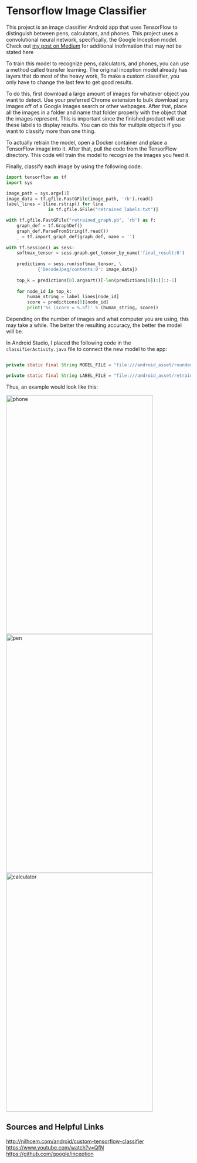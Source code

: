 Tensorflow Image Classifier
===

This project is an image classifier Android app that uses TensorFlow to distinguish between pens, calculators, and phones. This project uses a convolutional neural network, specifically, the Google Inception model. Check out [my post on Medium](https://medium.com/@hernanrazo/tensorflow-image-classifier-on-android-bcc818e9f982) for additional inofrmation that may not be stated here  

To train this model to recognize pens, calculators, and phones, you can use a method called transfer learning. The original inception model already has layers that do most of the heavy work, To make a custom classifier, you only have to change the last few to get good results.   

To do this, first download a large amount of images for whatever object you want to detect. Use your preferred Chrome extension to bulk download any images off of a Google Images search or other webpages. After that, place all the images in a folder and name that folder properly with the object that the images represent. This is important since the finished product will use these labels to display results. You can do this for multiple objects if you want to classify more than one thing.  

To actually retrain the model, open a Docker container and place a TensorFlow image into it. After that, pull the code from the TensorFlow directory. This code will train the model to recognize the images you feed it.  

Finally, classify each image by using the following code:  

```python
import tensorflow as tf
import sys

image_path = sys.argv[1]
image_data = tf.gfile.FastGFile(image_path, 'rb').read()
label_lines = [line.rstrip() for line 
                in tf.gfile.GFile("retrained_labels.txt")]

with tf.gfile.FastGFile("retrained_graph.pb", 'rb') as f:
    graph_def = tf.GraphDef()
    graph_def.ParseFromString(f.read())
    _ = tf.import_graph_def(graph_def, name = '')
    
with tf.Session() as sess:
    softmax_tensor = sess.graph.get_tensor_by_name('final_result:0')
    
    predictions = sess.run(softmax_tensor, \
            {'DecodeJpeg/contents:0': image_data})
    
    top_k = predictions[0].argsort()[-len(predictions[0]):][::-1]
    
    for node_id in top_k:
        human_string = label_lines[node_id]
        score = predictions[0][node_id]
        print('%s (score = %.5f)' % (human_string, score))

```

Depending on the number of images and what computer you are using, this may take a while. The better the resulting accuracy, the better the model will be.  

In Android Studio, I placed the following code in the `classifierActivity.java` file to connect the new model to the app:  

```java

private static final String MODEL_FILE = "file:///android_asset/rounded_graph.pb";

private static final String LABEL_FILE = "file:///android_asset/retrained_labels.txt";
```

Thus, an example would look like this:

<img src="https://github.com/hrazo7/tf_image_classifier_example/blob/master/other/screenshots/phone.png" width="400" height="650" title="phone">   

<img src="https://github.com/hrazo7/tf_image_classifier_example/blob/master/other/screenshots/pen.png" width="400" height="650" title="pen">

<img src="https://github.com/hrazo7/tf_image_classifier_example/blob/master/other/screenshots/calculator.png" width="400" height="650" title="calculator">

Sources and Helpful Links
---

http://nilhcem.com/android/custom-tensorflow-classifier  
https://www.youtube.com/watch?v=QfN  
https://github.com/google/inception  